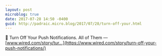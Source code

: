 ```yaml
---
layout: post
microblog: true
date: 2017-07-28 14:50 -0400
guid: http://padraic.micro.blog/2017/07/28/turn-off-your.html
---
```

🔗 Turn Off Your Push Notifications. All of Them — [www.wired.com/story/tur...](https://www.wired.com/story/turn-off-your-push-notifications/)
